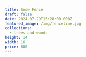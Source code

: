 ```yaml
---
title: Snow Fence
draft: false
date: 2024-07-29T15:28:00.000Z
featured_image: /img/fenceline.jpg
collections:
  - trees-and-woods
height: 14
width: 16
price: 600
---
```

